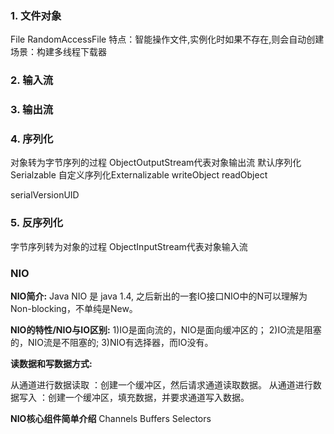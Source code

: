### 1. 文件对象
File
RandomAccessFile
  特点：智能操作文件,实例化时如果不存在,则会自动创建
  场景：构建多线程下载器
### 2. 输入流
### 3. 输出流
### 4. 序列化
  对象转为字节序列的过程
  ObjectOutputStream代表对象输出流
  默认序列化Serialzable
  自定义序列化Externalizable
    writeObject
    readObject

  serialVersionUID
### 5. 反序列化
  字节序列转为对象的过程
  ObjectInputStream代表对象输入流

### NIO
  **NIO简介:**
  Java NIO 是 java 1.4, 之后新出的一套IO接口NIO中的N可以理解为Non-blocking，不单纯是New。

  **NIO的特性/NIO与IO区别:**
  1)IO是面向流的，NIO是面向缓冲区的；
  2)IO流是阻塞的，NIO流是不阻塞的;
  3)NIO有选择器，而IO没有。

  **读数据和写数据方式:**

  从通道进行数据读取 ：创建一个缓冲区，然后请求通道读取数据。
  从通道进行数据写入 ：创建一个缓冲区，填充数据，并要求通道写入数据。

  **NIO核心组件简单介绍**
  Channels
  Buffers
  Selectors

